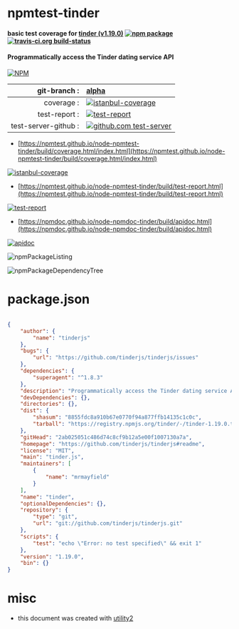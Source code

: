 # npmtest-tinder

#### basic test coverage for  [tinder (v1.19.0)](https://github.com/tinderjs/tinderjs#readme)  [![npm package](https://img.shields.io/npm/v/npmtest-tinder.svg?style=flat-square)](https://www.npmjs.org/package/npmtest-tinder) [![travis-ci.org build-status](https://api.travis-ci.org/npmtest/node-npmtest-tinder.svg)](https://travis-ci.org/npmtest/node-npmtest-tinder)

#### Programmatically access the Tinder dating service API

[![NPM](https://nodei.co/npm/tinder.png?downloads=true&downloadRank=true&stars=true)](https://www.npmjs.com/package/tinder)

| git-branch : | [alpha](https://github.com/npmtest/node-npmtest-tinder/tree/alpha)|
|--:|:--|
| coverage : | [![istanbul-coverage](https://npmtest.github.io/node-npmtest-tinder/build/coverage.badge.svg)](https://npmtest.github.io/node-npmtest-tinder/build/coverage.html/index.html)|
| test-report : | [![test-report](https://npmtest.github.io/node-npmtest-tinder/build/test-report.badge.svg)](https://npmtest.github.io/node-npmtest-tinder/build/test-report.html)|
| test-server-github : | [![github.com test-server](https://npmtest.github.io/node-npmtest-tinder/GitHub-Mark-32px.png)](https://npmtest.github.io/node-npmtest-tinder/build/app/index.html) | | build-artifacts : | [![build-artifacts](https://npmtest.github.io/node-npmtest-tinder/glyphicons_144_folder_open.png)](https://github.com/npmtest/node-npmtest-tinder/tree/gh-pages/build)|

- [https://npmtest.github.io/node-npmtest-tinder/build/coverage.html/index.html](https://npmtest.github.io/node-npmtest-tinder/build/coverage.html/index.html)

[![istanbul-coverage](https://npmtest.github.io/node-npmtest-tinder/build/screenCapture.buildCi.browser.%252Ftmp%252Fbuild%252Fcoverage.lib.html.png)](https://npmtest.github.io/node-npmtest-tinder/build/coverage.html/index.html)

- [https://npmtest.github.io/node-npmtest-tinder/build/test-report.html](https://npmtest.github.io/node-npmtest-tinder/build/test-report.html)

[![test-report](https://npmtest.github.io/node-npmtest-tinder/build/screenCapture.buildCi.browser.%252Ftmp%252Fbuild%252Ftest-report.html.png)](https://npmtest.github.io/node-npmtest-tinder/build/test-report.html)

- [https://npmdoc.github.io/node-npmdoc-tinder/build/apidoc.html](https://npmdoc.github.io/node-npmdoc-tinder/build/apidoc.html)

[![apidoc](https://npmdoc.github.io/node-npmdoc-tinder/build/screenCapture.buildCi.browser.%252Ftmp%252Fbuild%252Fapidoc.html.png)](https://npmdoc.github.io/node-npmdoc-tinder/build/apidoc.html)

![npmPackageListing](https://npmtest.github.io/node-npmtest-tinder/build/screenCapture.npmPackageListing.svg)

![npmPackageDependencyTree](https://npmtest.github.io/node-npmtest-tinder/build/screenCapture.npmPackageDependencyTree.svg)



# package.json

```json

{
    "author": {
        "name": "tinderjs"
    },
    "bugs": {
        "url": "https://github.com/tinderjs/tinderjs/issues"
    },
    "dependencies": {
        "superagent": "^1.8.3"
    },
    "description": "Programmatically access the Tinder dating service API",
    "devDependencies": {},
    "directories": {},
    "dist": {
        "shasum": "8855fdc8a910b67e0770f94a877ffb14135c1c0c",
        "tarball": "https://registry.npmjs.org/tinder/-/tinder-1.19.0.tgz"
    },
    "gitHead": "2ab025051c486d74c8cf9b12a5e00f1007130a7a",
    "homepage": "https://github.com/tinderjs/tinderjs#readme",
    "license": "MIT",
    "main": "tinder.js",
    "maintainers": [
        {
            "name": "mrmayfield"
        }
    ],
    "name": "tinder",
    "optionalDependencies": {},
    "repository": {
        "type": "git",
        "url": "git://github.com/tinderjs/tinderjs.git"
    },
    "scripts": {
        "test": "echo \"Error: no test specified\" && exit 1"
    },
    "version": "1.19.0",
    "bin": {}
}
```



# misc
- this document was created with [utility2](https://github.com/kaizhu256/node-utility2)
